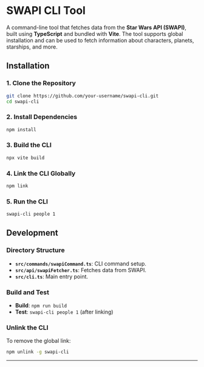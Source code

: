 
# SWAPI CLI Tool

A command-line tool that fetches data from the **Star Wars API (SWAPI)**, built using **TypeScript** and bundled with **Vite**. The tool supports global installation and can be used to fetch information about characters, planets, starships, and more.

## Installation

### 1. Clone the Repository

```bash
git clone https://github.com/your-username/swapi-cli.git
cd swapi-cli
```

### 2. Install Dependencies

```bash
npm install
```

### 3. Build the CLI

```bash
npx vite build
```

### 4. Link the CLI Globally

```bash
npm link
```

### 5. Run the CLI

```bash
swapi-cli people 1
```

## Development

### Directory Structure

- **`src/commands/swapiCommand.ts`**: CLI command setup.
- **`src/api/swapiFetcher.ts`**: Fetches data from SWAPI.
- **`src/cli.ts`**: Main entry point.

### Build and Test

- **Build**: `npm run build`
- **Test**: `swapi-cli people 1` (after linking)

### Unlink the CLI

To remove the global link:

```bash
npm unlink -g swapi-cli
```

---

